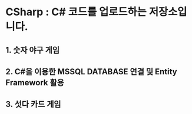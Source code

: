 # CSharp : C# 코드를 업로드하는 저장소입니다.


## 1. 숫자 야구 게임

## 2. C#을 이용한 MSSQL DATABASE 연결 및 Entity Framework 활용

## 3. 섯다 카드 게임

